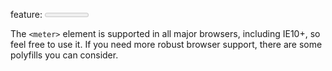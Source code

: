 feature: <meter>
status: use
tags: polyfill
kind: html
polyfillurls: [meter-polyfill](https://gist.github.com/667320), [jQuery shim](https://github.com/xjamundx/HTML5-Meter-Shim)

The `<meter>` element is supported in all major browsers, including IE10+, so feel free to use it. If you need more robust browser support, there are some polyfills you can consider.
